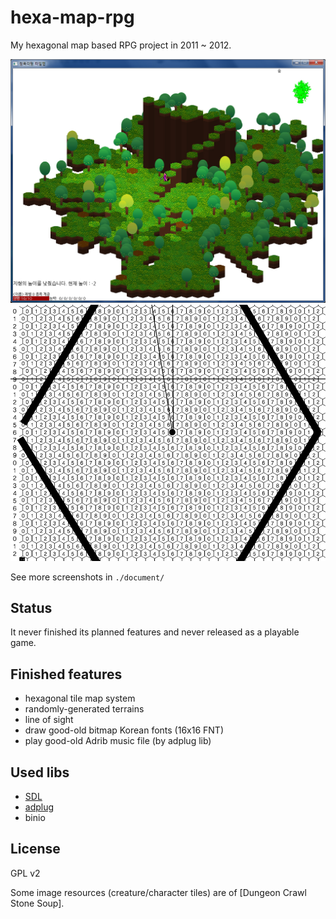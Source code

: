 hexa-map-rpg
============
My hexagonal map based RPG project in 2011 ~ 2012.

![screenshot-height](https://raw.githubusercontent.com/bakyeono/hexa-map-rpg/master/document/screenshot-height.jpg)
![line-of-sight](https://raw.githubusercontent.com/bakyeono/hexa-map-rpg/master/document/lineofsight-calculation1.jpg)

See more screenshots in `./document/`

## Status

It never finished its planned features and never released as a playable game.

## Finished features

- hexagonal tile map system
- randomly-generated terrains
- line of sight
- draw good-old bitmap Korean fonts (16x16 FNT)
- play good-old Adrib music file (by adplug lib)

## Used libs

- [SDL][sdl]
- [adplug][adplug]
- binio

## License

GPL v2

Some image resources (creature/character tiles) are of [Dungeon Crawl Stone Soup].


[sdl]: https://www.libsdl.org
[adplug]: http://adplug.sourceforge.net
[crawl]: https://crawl.develz.org


